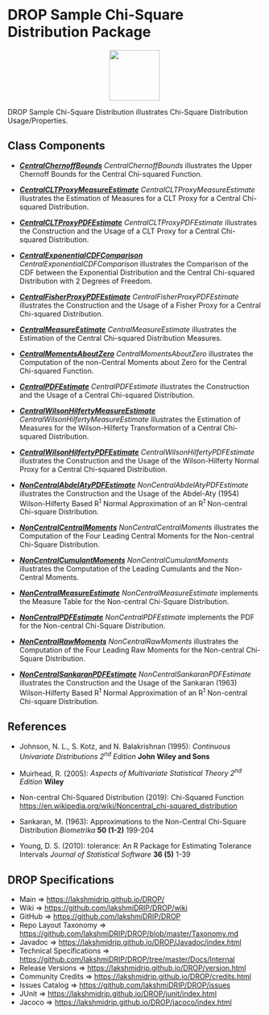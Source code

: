 # DROP Sample Chi-Square Distribution Package

<p align="center"><img src="https://github.com/lakshmiDRIP/DROP/blob/master/DRIP_Logo.gif?raw=true" width="100"></p>

DROP Sample Chi-Square Distribution illustrates Chi-Square Distribution Usage/Properties.


## Class Components

 * [***CentralChernoffBounds***](https://github.com/lakshmiDRIP/DROP/tree/master/src/main/java/org/drip/sample/chisquaredistribution/CentralChernoffBounds.java)
 <i>CentralChernoffBounds</i> illustrates the Upper Chernoff Bounds for the Central Chi-squared Function.

 * [***CentralCLTProxyMeasureEstimate***](https://github.com/lakshmiDRIP/DROP/tree/master/src/main/java/org/drip/sample/chisquaredistribution/CentralCLTProxyMeasureEstimate.java)
 <i>CentralCLTProxyMeasureEstimate</i> illustrates the Estimation of Measures for a CLT Proxy for a Central Chi-squared Distribution.

 * [***CentralCLTProxyPDFEstimate***](https://github.com/lakshmiDRIP/DROP/tree/master/src/main/java/org/drip/sample/chisquaredistribution/CentralCLTProxyPDFEstimate.java)
 <i>CentralCLTProxyPDFEstimate</i> illustrates the Construction and the Usage of a CLT Proxy for a Central Chi-squared Distribution.

 * [***CentralExponentialCDFComparison***](https://github.com/lakshmiDRIP/DROP/tree/master/src/main/java/org/drip/sample/chisquaredistribution/CentralExponentialCDFComparison.java)
 <i>CentralExponentialCDFComparison</i> illustrates the Comparison of the CDF between the Exponential Distribution and the Central Chi-squared Distribution with 2 Degrees of Freedom.

 * [***CentralFisherProxyPDFEstimate***](https://github.com/lakshmiDRIP/DROP/tree/master/src/main/java/org/drip/sample/chisquaredistribution/CentralFisherProxyPDFEstimate.java)
 <i>CentralFisherProxyPDFEstimate</i> illustrates the Construction and the Usage of a Fisher Proxy for a Central Chi-squared Distribution.

 * [***CentralMeasureEstimate***](https://github.com/lakshmiDRIP/DROP/tree/master/src/main/java/org/drip/sample/chisquaredistribution/CentralMeasureEstimate.java)
 <i>CentralMeasureEstimate</i> illustrates the Estimation of the Central Chi-squared Distribution Measures.

 * [***CentralMomentsAboutZero***](https://github.com/lakshmiDRIP/DROP/tree/master/src/main/java/org/drip/sample/chisquaredistribution/CentralMomentsAboutZero.java)
 <i>CentralMomentsAboutZero</i> illustrates the Computation of the non-Central Moments about Zero for the Central Chi-squared Function.

 * [***CentralPDFEstimate***](https://github.com/lakshmiDRIP/DROP/tree/master/src/main/java/org/drip/sample/chisquaredistribution/CentralPDFEstimate.java)
 <i>CentralPDFEstimate</i> illustrates the Construction and the Usage of a Central Chi-squared Distribution.

 * [***CentralWilsonHilfertyMeasureEstimate***](https://github.com/lakshmiDRIP/DROP/tree/master/src/main/java/org/drip/sample/chisquaredistribution/CentralWilsonHilfertyMeasureEstimate.java)
 <i>CentralWilsonHilfertyMeasureEstimate</i> illustrates the Estimation of Measures for the Wilson-Hilferty Transformation of a Central Chi-squared Distribution.

 * [***CentralWilsonHilfertyPDFEstimate***](https://github.com/lakshmiDRIP/DROP/tree/master/src/main/java/org/drip/sample/chisquaredistribution/CentralWilsonHilfertyPDFEstimate.java)
 <i>CentralWilsonHilfertyPDFEstimate</i> illustrates the Construction and the Usage of the Wilson-Hilferty Normal Proxy for a Central Chi-squared Distribution.

 * [***NonCentralAbdelAtyPDFEstimate***](https://github.com/lakshmiDRIP/DROP/tree/master/src/main/java/org/drip/sample/chisquaredistribution/NonCentralAbdelAtyPDFEstimate.java)
 <i>NonCentralAbdelAtyPDFEstimate</i> illustrates the Construction and the Usage of the Abdel-Aty (1954) Wilson-Hilferty Based R<sup>1</sup> Normal Approximation of an R<sup>1</sup> Non-central Chi-square Distribution.

 * [***NonCentralCentralMoments***](https://github.com/lakshmiDRIP/DROP/tree/master/src/main/java/org/drip/sample/chisquaredistribution/NonCentralCentralMoments.java)
 <i>NonCentralCentralMoments</i> illustrates the Computation of the Four Leading Central Moments for the Non-central Chi-Square Distribution.

 * [***NonCentralCumulantMoments***](https://github.com/lakshmiDRIP/DROP/tree/master/src/main/java/org/drip/sample/chisquaredistribution/NonCentralCumulantMoments.java)
 <i>NonCentralCumulantMoments</i> illustrates the Computation of the Leading Cumulants and the Non-Central Moments.

 * [***NonCentralMeasureEstimate***](https://github.com/lakshmiDRIP/DROP/tree/master/src/main/java/org/drip/sample/chisquaredistribution/NonCentralMeasureEstimate.java)
 <i>NonCentralMeasureEstimate</i> implements the Measure Table for the Non-central Chi-Square Distribution.

 * [***NonCentralPDFEstimate***](https://github.com/lakshmiDRIP/DROP/tree/master/src/main/java/org/drip/sample/chisquaredistribution/NonCentralPDFEstimate.java)
 <i>NonCentralPDFEstimate</i> implements the PDF for the Non-central Chi-Square Distribution.

 * [***NonCentralRawMoments***](https://github.com/lakshmiDRIP/DROP/tree/master/src/main/java/org/drip/sample/chisquaredistribution/NonCentralRawMoments.java)
 <i>NonCentralRawMoments</i> illustrates the Computation of the Four Leading Raw Moments for the Non-central Chi-Square Distribution.

 * [***NonCentralSankaranPDFEstimate***](https://github.com/lakshmiDRIP/DROP/tree/master/src/main/java/org/drip/sample/chisquaredistribution/NonCentralSankaranPDFEstimate.java)
 <i>NonCentralSankaranPDFEstimate</i> illustrates the Construction and the Usage of the Sankaran (1963) Wilson-Hilferty Based R<sup>1</sup> Normal Approximation of an R<sup>1</sup> Non-central Chi-square Distribution.


## References

 * Johnson, N. L., S. Kotz, and N. Balakrishnan (1995): <i>Continuous Univariate Distributions 2<sup>nd</sup> Edition</i> <b>John Wiley and Sons</b>

 * Muirhead, R. (2005): <i>Aspects of Multivariate Statistical Theory 2<sup>nd</sup> Edition</i> <b>Wiley</b>

 * Non-central Chi-Squared Distribution (2019): Chi-Squared Function https://en.wikipedia.org/wiki/Noncentral_chi-squared_distribution

 * Sankaran, M. (1963): Approximations to the Non-Central Chi-Square Distribution <i>Biometrika</i> <b>50 (1-2)</b> 199-204

 * Young, D. S. (2010): tolerance: An R Package for Estimating Tolerance Intervals <i>Journal of Statistical Software</i> <b>36 (5)</b> 1-39


## DROP Specifications

 * Main                     => https://lakshmidrip.github.io/DROP/
 * Wiki                     => https://github.com/lakshmiDRIP/DROP/wiki
 * GitHub                   => https://github.com/lakshmiDRIP/DROP
 * Repo Layout Taxonomy     => https://github.com/lakshmiDRIP/DROP/blob/master/Taxonomy.md
 * Javadoc                  => https://lakshmidrip.github.io/DROP/Javadoc/index.html
 * Technical Specifications => https://github.com/lakshmiDRIP/DROP/tree/master/Docs/Internal
 * Release Versions         => https://lakshmidrip.github.io/DROP/version.html
 * Community Credits        => https://lakshmidrip.github.io/DROP/credits.html
 * Issues Catalog           => https://github.com/lakshmiDRIP/DROP/issues
 * JUnit                    => https://lakshmidrip.github.io/DROP/junit/index.html
 * Jacoco                   => https://lakshmidrip.github.io/DROP/jacoco/index.html
